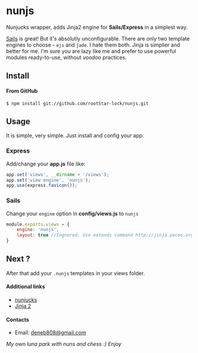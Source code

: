 # nunjs

Nunjucks wrapper, adds Jinja2 engine for __Sails/Express__ in a simplest way.

[Sails](http://sailsjs.org/) is great! But it's absolutly unconfigurable. There are only two template engines to choose - `ejs` and `jade`. I hate them both. Jinja is simplier and better for me. I'm sure you are lazy like me and prefer to use powerful modules ready-to-use, without _voodoo_ practices.

## Install

#### From GitHub
	$ npm install git://github.com/rootStar-lock/nunjs.git

## Usage
It is simple, very simple. Just install and config your app.

### Express

Add/change your __app.js__ file like:

```js
app.set('views', __dirname + '/views');
app.set('view engine', 'nunjs');
app.use(express.favicon());
```

### Sails

Change your `engine` option in __config/views.js__ to `nunjs`

```js
module.exports.views = {
	engine: 'nunjs',
	layout: true //Ingnored. Use extends command http://jinja.pocoo.org/docs/templates/#template-inheritance
}
```

## Next ?

After that add your `.nunjs` templates in your views folder.

#### Additional links
-	[nunjucks](http://nunjucks.jlongster.com/)
- [Jinja 2](http://jinja.pocoo.org/)

#### Contacts

- Email: deneb808@gmail.com


_My own luna park with nuns and chess :) Enjoy_

